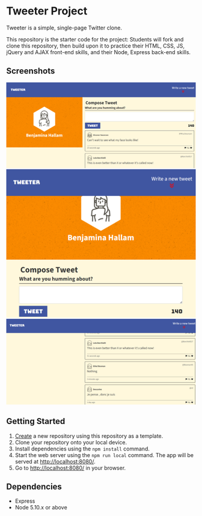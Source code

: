# Tweeter Project

Tweeter is a simple, single-page Twitter clone.

This repository is the starter code for the project: Students will fork and clone this repository, then build upon it to practice their HTML, CSS, JS, jQuery and AJAX front-end skills, and their Node, Express back-end skills.

## Screenshots

!["Screenshot of Desktop Mode"](https://github.com/bendhallam/tweeter/blob/master/docs/Tweeter%20Dekstop%20Mode.png)
!["Screenshot of Mobile Mode"](https://github.com/bendhallam/tweeter/blob/master/docs/Tweeter%20Mobile%20Version.png)
!["Screenshot of Tweet Feed"](https://github.com/bendhallam/tweeter/blob/master/docs/Tweeter%20Feed.png)


## Getting Started

1. [Create](https://docs.github.com/en/repositories/creating-and-managing-repositories/creating-a-repository-from-a-template) a new repository using this repository as a template.
2. Clone your repository onto your local device.
3. Install dependencies using the `npm install` command.
3. Start the web server using the `npm run local` command. The app will be served at <http://localhost:8080/>.
4. Go to <http://localhost:8080/> in your browser.

## Dependencies

- Express
- Node 5.10.x or above


